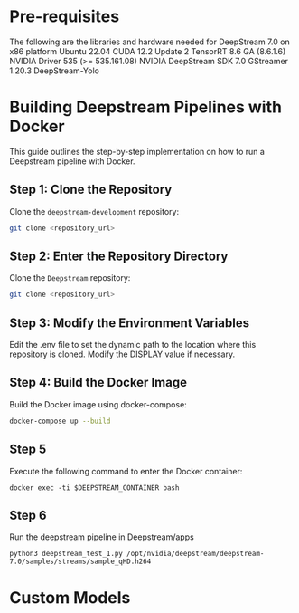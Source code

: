 # Pre-requisites
The following are the libraries and hardware needed for DeepStream 7.0 on x86 platform
Ubuntu 22.04
CUDA 12.2 Update 2
TensorRT 8.6 GA (8.6.1.6)
NVIDIA Driver 535 (>= 535.161.08)
NVIDIA DeepStream SDK 7.0
GStreamer 1.20.3
DeepStream-Yolo

# Building Deepstream Pipelines with Docker

This guide outlines the step-by-step implementation on how to run a Deepstream pipeline with Docker.

## Step 1: Clone the Repository
Clone the `deepstream-development` repository:
```sh
git clone <repository_url>
```
## Step 2: Enter the Repository Directory
Clone the `Deepstream` repository:
```sh
git clone <repository_url>
```
## Step 3: Modify the Environment Variables
Edit the .env file to set the dynamic path to the location where this repository is cloned. Modify the DISPLAY value if necessary.
## Step 4: Build the Docker Image
Build the Docker image using docker-compose:
```sh
docker-compose up --build
```
## Step 5
Execute the following command to enter the Docker container:
```
docker exec -ti $DEEPSTREAM_CONTAINER bash
```
## Step 6
Run the deepstream pipeline in Deepstream/apps
```
python3 deepstream_test_1.py /opt/nvidia/deepstream/deepstream-7.0/samples/streams/sample_qHD.h264 
```
# Custom Models
